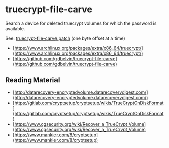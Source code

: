 # truecrypt-file-carve

Search a device for deleted truecrypt volumes for which the password is available.

See: [truecrypt-file-carve.patch](truecrypt-file-carve.patch) (one byte offset at a time)

- [https://www.archlinux.org/packages/extra/x86_64/truecrypt/](https://www.archlinux.org/packages/extra/x86_64/truecrypt/)
- [https://github.com/gdbelvin/truecrypt-file-carve](https://github.com/gdbelvin/truecrypt-file-carve)

## Reading Material

- [http://datarecovery-encryptedvolume.datarecoverydigest.com/](http://datarecovery-encryptedvolume.datarecoverydigest.com/)
- [https://gitlab.com/cryptsetup/cryptsetup/wikis/TrueCryptOnDiskFormat](https://gitlab.com/cryptsetup/cryptsetup/wikis/TrueCryptOnDiskFormat)
- [https://www.cgsecurity.org/wiki/Recover_a_TrueCrypt_Volume](https://www.cgsecurity.org/wiki/Recover_a_TrueCrypt_Volume)
- [https://www.mankier.com/8/cryptsetup](https://www.mankier.com/8/cryptsetup)
